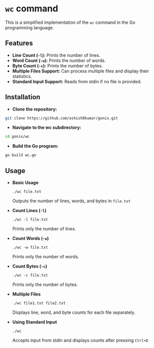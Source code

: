 # `wc` command

This is a simplified implementation of the `wc` command in the Go programming language.

## Features

- **Line Count (`-l`):** Prints the number of lines.
- **Word Count (`-w`):** Prints the number of words.
- **Byte Count (`-c`):** Prints the number of bytes.
- **Multiple Files Support:** Can process multiple files and display their statistics.
- **Standard Input Support:** Reads from stdin if no file is provided.

## Installation

- **Clone the repository:**

```bash
git clone https://github.com/ashish0kumar/gonix.git
```

- **Navigate to the wc subdirectory:**

```bash
cd gonix/wc
```

- **Build the Go program:**

```bash
go build wc.go
```

## Usage

- **Basic Usage**

    `./wc file.txt`

    Outputs the number of lines, words, and bytes in `file.txt`

- **Count Lines (`-l`)**

    `./wc -l file.txt`

    Prints only the number of lines.

- **Count Words (`-w`)**

    `./wc -w file.txt`

    Prints only the number of words.

- **Count Bytes (`-c`)**

    `./wc -c file.txt`

    Prints only the number of bytes.

- **Multiple Files**

    `./wc file1.txt file2.txt`

    Displays line, word, and byte counts for each file separately.

- **Using Standard Input**

    `./wc`

    Accepts input from stdin and displays counts after pressing `Ctrl+D`